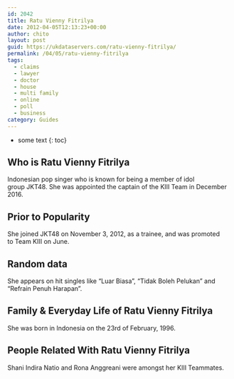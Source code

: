 ```yaml
---
id: 2042
title: Ratu Vienny Fitrilya
date: 2012-04-05T12:13:23+00:00
author: chito
layout: post
guid: https://ukdataservers.com/ratu-vienny-fitrilya/
permalink: /04/05/ratu-vienny-fitrilya
tags:
  - claims
  - lawyer
  - doctor
  - house
  - multi family
  - online
  - poll
  - business
category: Guides
---
```


* some text
{: toc}
          
          
## Who is  Ratu Vienny Fitrilya
                  
                  
                  
Indonesian pop singer who is known for being a member of idol group JKT48. She was appointed the captain of the KIII Team in December 2016. 
                  
                
                
                
## Prior to Popularity 
                  
                  
                  
She joined JKT48 on November 3, 2012, as a trainee, and was promoted to Team KIII on June. 
                  
                
                
                
## Random data 
                  
                  
                  
She appears on hit singles like &#8220;Luar Biasa&#8221;, &#8220;Tidak Boleh Pelukan&#8221; and &#8220;Refrain Penuh Harapan&#8221;. 
                  
                
                
                
## Family & Everyday Life of Ratu Vienny Fitrilya
                  
                  
                  
She was born in Indonesia on the 23rd of February, 1996. 
                  
                
                
                
## People Related With  Ratu Vienny Fitrilya
                  
                  
                  
Shani Indira Natio and Rona Anggreani were amongst her KIII Teammates. 
                  
                
              
            
          
          
          
    
    
  
